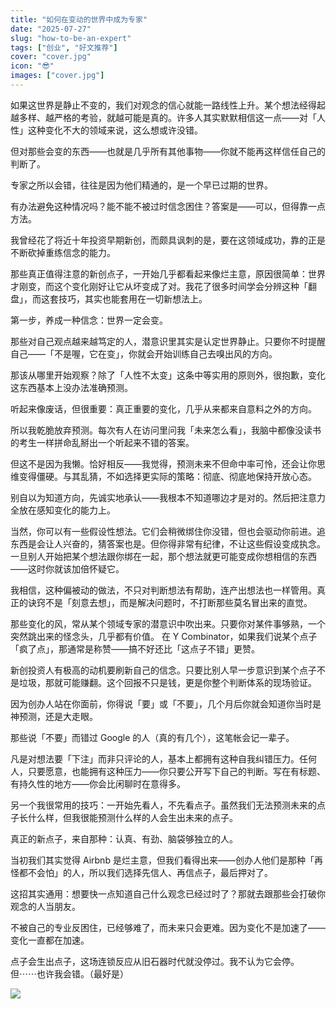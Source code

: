 ```yaml
---
title: "如何在变动的世界中成为专家"
date: "2025-07-27"
slug: "how-to-be-an-expert"
tags: ["创业", "好文推荐"]
cover: "cover.jpg"
icon: "😎"
images: ["cover.jpg"]
---
```

如果这世界是静止不变的，我们对观念的信心就能一路线性上升。某个想法经得起越多样、越严格的考验，就越可能是真的。许多人其实默默相信这一点——对「人性」这种变化不大的领域来说，这么想或许没错。



但对那些会变的东西——也就是几乎所有其他事物——你就不能再这样信任自己的判断了。



专家之所以会错，往往是因为他们精通的，是一个早已过期的世界。



有办法避免这种情况吗？能不能不被过时信念困住？答案是——可以，但得靠一点方法。



我曾经花了将近十年投资早期新创，而颇具讽刺的是，要在这领域成功，靠的正是不断砍掉重练信念的能力。



那些真正值得注意的新创点子，一开始几乎都看起来像烂主意，原因很简单：世界才刚变，而这个变化刚好让它从坏变成了对。我花了很多时间学会分辨这种「翻盘」，而这套技巧，其实也能套用在一切新想法上。



第一步，养成一种信念：世界一定会变。



那些对自己观点越来越笃定的人，潜意识里其实是认定世界静止。只要你不时提醒自己——「不是喔，它在变」，你就会开始训练自己去嗅出风的方向。



那该从哪里开始观察？除了「人性不太变」这条中等实用的原则外，很抱歉，变化这东西基本上没办法准确预测。



听起来像废话，但很重要：真正重要的变化，几乎从来都来自意料之外的方向。



所以我乾脆放弃预测。每次有人在访问里问我「未来怎么看」，我脑中都像没读书的考生一样拼命乱掰出一个听起来不错的答案。



但这不是因为我懒。恰好相反——我觉得，预测未来不但命中率可怜，还会让你思维变得僵硬。与其乱猜，不如选择更实际的策略：彻底、彻底地保持开放心态。



别自以为知道方向，先诚实地承认——我根本不知道哪边才是对的。然后把注意力全放在感知变化的能力上。



当然，你可以有一些假设性想法。它们会稍微绑住你没错，但也会驱动你前进。追东西是会让人兴奋的，猜答案也是。但你得非常有纪律，不让这些假设变成执念。
一旦别人开始把某个想法跟你绑在一起，那个想法就更可能变成你想相信的东西——这时你就该加倍怀疑它。



我相信，这种偏被动的做法，不只对判断想法有帮助，连产出想法也一样管用。真正的诀窍不是「刻意去想」，而是解决问题时，不打断那些莫名冒出来的直觉。



那些变化的风，常从某个领域专家的潜意识中吹出来。只要你对某件事够熟，一个突然跳出来的怪念头，几乎都有价值。
在 Y Combinator，如果我们说某个点子「疯了点」，那通常是称赞——搞不好还比「这点子不错」更赞。



新创投资人有极高的动机要刷新自己的信念。只要比别人早一步意识到某个点子不是垃圾，那就可能赚翻。这个回报不只是钱，更是你整个判断体系的现场验证。



因为创办人站在你面前，你得说「要」或「不要」，几个月后你就会知道你当时是神预测，还是大走眼。



那些说「不要」而错过 Google 的人（真的有几个），这笔帐会记一辈子。



凡是对想法要「下注」而非只评论的人，基本上都拥有这种自我纠错压力。任何人，只要愿意，也能拥有这种压力——你只要公开写下自己的判断。写在有标题、有持久性的地方——你会比闲聊时在意得多。



另一个我很常用的技巧：一开始先看人，不先看点子。虽然我们无法预测未来的点子长什么样，但我很能预测什么样的人会生出未来的点子。



真正的新点子，来自那种：认真、有劲、脑袋够独立的人。



当初我们其实觉得 Airbnb 是烂主意，但我们看得出来——创办人他们是那种「再怪都不会怕」的人，所以我们选择先信人、再信点子，最后押对了。



这招其实通用：想要快一点知道自己什么观念已经过时了？那就去跟那些会打破你观念的人当朋友。



不被自己的专业反困住，已经够难了，而未来只会更难。因为变化不是加速了——变化一直都在加速。



点子会生出点子，这场连锁反应从旧石器时代就没停过。我不认为它会停。
但⋯⋯也许我会错。（最好是）




![](https://prod-files-secure.s3.us-west-2.amazonaws.com/112d0858-5090-4d34-a606-b75eb8d65fd2/46476355-9cf3-4e99-9b7a-3531bc426380/1000202064.png?X-Amz-Algorithm=AWS4-HMAC-SHA256&X-Amz-Content-Sha256=UNSIGNED-PAYLOAD&X-Amz-Credential=ASIAZI2LB466ZW3SSMXA%2F20250903%2Fus-west-2%2Fs3%2Faws4_request&X-Amz-Date=20250903T191020Z&X-Amz-Expires=3600&X-Amz-Security-Token=IQoJb3JpZ2luX2VjEOP%2F%2F%2F%2F%2F%2F%2F%2F%2F%2FwEaCXVzLXdlc3QtMiJHMEUCIHviHaiSDiZFNxmnY6GCbpa5MbD7oTZtSPR0GepkMSnEAiEA6ax2GssD6pVCSq%2Fev%2FgZQQuZG%2F%2BegoeoUojn1CPuQRsq%2FwMITBAAGgw2Mzc0MjMxODM4MDUiDGPAhXngr4gsqRGXPyrcA4uvxn8HdQ6y8By7AaDSAATqZ1f%2FOvDsHlfbFE3DIxWlGWu1AoSkMOHfRzozw0W1ifr6HFl6HO4zabr1jzm%2BRyoghbT4WLW%2BgyOUW0jAh3wR%2Fp7xCjDjD1y5A8Ti4k5u39%2FnsaCzY8Q7H6C6AmQV2o0PDXvWaZOVew80xdK15jQxxHezg05R2PMXbKBoeCnMsqSvaax7t9VX7ESZA4Iz4Cmgnlye%2F1kxHVYLEyjPMK4rmwYCp9RxZCrw%2FGTwQzY9%2BZYARSvbfiKIaVtpnWnCw82CRjhzeUV3a6fDiWBSHykmI2K2tklDm9awvloNYmHd%2B3mF4IbJqZh%2FGV9vgQeKAu1YJUaew6cyZ4Wt02w0%2FXb76NtSQvZGrX59HlH14JzGvTyKxT%2FSpZdYBHuweQOY5t4%2BjOQBHZ1UwbPaPYEfFY7LL4tjKzPOZ0gYV%2FV9jenEweRc%2FbfD9gOCYo6b4Vnnv2NhQVzy263WCriZ7FfJAT%2B40BTodDHLX7E0L1a8%2F3zCA4DbhDyuQvzwUp4G5uGP0Eitc2P%2F5gaWHWhwqyhlV%2BXBgT7KRL6s5nWPylrqotEzWWnHCZosTaHXAtNA3SXj%2BBJq28KP3C3M9n%2BoC5w9eAp8ZDwhz6TUqwORjGuwMPWQ4sUGOqUBnXaPnxxSvdoRwfE1mb7zoYt4hkdy3ImGomS%2B9T2Mbc%2BewyvJ5QNtQqTyDExRDI6pBGURthI6BZzGtcSmXtxb9rBtqOEdoK5p3PSAnOgj1uy5ovHilu3pxKfnMIqHwCqKuQVTtmnadyImhtFBWABYm6R4AJZQz1eY7OkezSX%2B%2BQO2oFEoTCZH7m9rhObsaoWDMg9QE8%2FjmywcDkIoLLmYLKVH2v2K&X-Amz-Signature=4fba46f85d4a3e445d46e92924894988ccd0e120045a50510253e6b7d563a9d3&X-Amz-SignedHeaders=host&x-amz-checksum-mode=ENABLED&x-id=GetObject)

